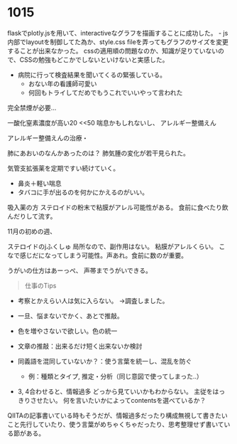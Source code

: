 # 1015


flaskでplotly.jsを用いて、interactiveなグラフを描画することに成功した。
    - js内部でlayoutを制御してた為か、style.css fileを弄ってもグラフのサイズを変更することが出来なかった。
    cssの適用順の問題なのか、知識が足りていないので、CSSの勉強もどこかでしないといけないと実感した。

- 病院に行って検査結果を聞いてくるの緊張している。
    - おない年の看護師可愛い
    - 何回もトライしてだめでもうこれでいいやって言われた


完全禁煙が必要...

一酸化窒素濃度が高い20 <<50
    喘息かもしれないし、
    アレルギー整備えん

アレルギー整備えんの治療・

肺にあおいのなんかあったのは？
肺気腫の変化が若干見られた。

気管支拡張薬を定期ですい続けていく。
- 鼻炎＋軽い喘息
- タバコに手が出るのを何かにかえるのがいい。

吸入薬の方
    ステロイドの粉末で粘膜がアレル可能性がある。
    食前に食べたり飲んだりして流す。

11月の初めの週、


ステロイドのjふくしゅ
    局所なので、副作用はない。
    粘膜がアレルくらい。
    こなで感じだになってしまう可能性。声あれ。食前に数のが重要。

うがいの仕方はあーっぺ、
声帯までうがいできる。



>仕事のTips

- 考察とかえらい人は気に入らない。
    →調査しました。

- 一旦、悩まないでかく、あとで推敲。

- 色を増やさないで欲しい。色の統一

- 文章の推敲：出来るだけ短く出来ないか検討
- 同義語を混同していないか？：使う言葉を統一し、混乱を防ぐ
    - 例：種類とタイプ, 推定・分析（同じ意図で使ってしまった..）

- 3, 4合わせると、情報過多
    どっから見ていいかもわからない。
    主従をはっきりさせたい。
    何を言いたいかによってcontentsを選べているか？

QIITAの記事書いている時もそうだが、情報過多だったり構成無視して書きたいこと先行していたり、使う言葉がめちゃくちゃだったり、思考整理せず書いている節がある。

